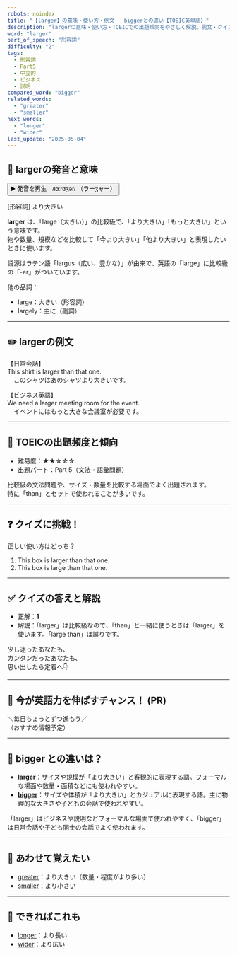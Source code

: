 ```yaml
---
robots: noindex
title: "【larger】の意味・使い方・例文 ― biggerとの違い【TOEIC英単語】"
description: "largerの意味・使い方・TOEICでの出題傾向をやさしく解説。例文・クイズ付きでbiggerとの違いもわかりやすく学べます。"
word: "larger"
part_of_speech: "形容詞"
difficulty: "2"
tags:
  - 形容詞
  - Part5
  - 中立的
  - ビジネス
  - 説明
compared_word: "bigger"
related_words:
  - "greater"
  - "smaller"
next_words:
  - "longer"
  - "wider"
last_update: "2025-05-04"
---
```


## 🔰 largerの発音と意味

<button class="play-audio" onclick="playTTS('larger')">
  <span class="play-audio-main">
    ▶️ 発音を再生　/lɑːrdʒər/
  </span>
  <span class="play-audio-sub">
    （ラーʒャー）
  </span>
</button>

[形容詞] より大きい

**larger** は、「large（大きい）」の比較級で、「より大きい」「もっと大きい」という意味です。  
物や数量、規模などを比較して「今より大きい」「他より大きい」と表現したいときに使います。

語源はラテン語「largus（広い、豊かな）」が由来で、英語の「large」に比較級の「-er」がついています。

他の品詞：  
- large：大きい（形容詞）
- largely：主に（副詞）

---

## ✏️ largerの例文

【日常会話】  
This shirt is larger than that one.  
　このシャツはあのシャツより大きいです。

【ビジネス英語】  
We need a larger meeting room for the event.  
　イベントにはもっと大きな会議室が必要です。

---

## 🎯 TOEICの出題頻度と傾向

- 難易度：★★☆☆☆
- 出題パート：Part 5（文法・語彙問題）

比較級の文法問題や、サイズ・数量を比較する場面でよく出題されます。  
特に「than」とセットで使われることが多いです。

---

## ❓ クイズに挑戦！

正しい使い方はどっち？

1. This box is larger than that one.  
2. This box is large than that one.

---

## ✅ クイズの答えと解説

- 正解：**1**
- 解説：「larger」は比較級なので、「than」と一緒に使うときは「larger」を使います。「large than」は誤りです。

少し迷ったあなたも、  
カンタンだったあなたも、  
思い出したら定着へ👇️

---

## 🚀 今が英語力を伸ばすチャンス！ (PR)

<div class="info-center">
＼毎日ちょっとずつ進もう／<br>  
（おすすめ情報予定）
</div>

---

## 🤔  bigger との違いは？

- **larger**：サイズや規模が「より大きい」と客観的に表現する語。フォーマルな場面や数量・面積などにも使われやすい。
- **[bigger](/word/bigger/)**：サイズや体積が「より大きい」とカジュアルに表現する語。主に物理的な大きさや子どもの会話で使われやすい。

「larger」はビジネスや説明などフォーマルな場面で使われやすく、「bigger」は日常会話や子ども同士の会話でよく使われます。

---

## 🧩 あわせて覚えたい

- [greater](/word/greater/)：より大きい（数量・程度がより多い）
- [smaller](/word/smaller/)：より小さい

---

## 📖 できればこれも

- [longer](/word/longer/)：より長い
- [wider](/word/wider/)：より広い

<!-- cvid: aid12_bid11 -->

